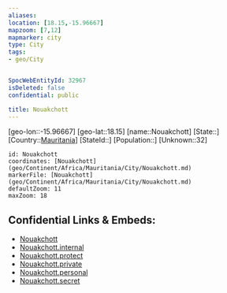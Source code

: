 ```yaml
---
aliases: 
location: [18.15,-15.96667]
mapzoom: [7,12] 
mapmarker: city 
type: City
tags:
- geo/City


SpocWebEntityId: 32967
isDeleted: false
confidential: public

title: Nouakchott
---
```

[geo-lon::-15.96667]
[geo-lat::18.15]
[name::Nouakchott]
[State::]
[Country::[Mauritania](geo/Continent/Africa/Mauritania.md)]
[StateId::]
[Population::]
[Unknown::32]


```leaflet
id: Nouakchott
coordinates: [Nouakchott](geo/Continent/Africa/Mauritania/City/Nouakchott.md)
markerFile: [Nouakchott](geo/Continent/Africa/Mauritania/City/Nouakchott.md)
defaultZoom: 11 
maxZoom: 18
```


## Confidential Links & Embeds: 
- [Nouakchott](../../../../../../_public/geo/Continent/Africa/Mauritania/City/Nouakchott.md) 
- [Nouakchott.internal](../../../../../../_internal/geo/Continent/Africa/Mauritania/City/Nouakchott.internal.md) 
- [Nouakchott.protect](../../../../../../_protect/geo/Continent/Africa/Mauritania/City/Nouakchott.protect.md) 
- [Nouakchott.private](../../../../../../_private/geo/Continent/Africa/Mauritania/City/Nouakchott.private.md) 
- [Nouakchott.personal](../../../../../../_personal/geo/Continent/Africa/Mauritania/City/Nouakchott.personal.md) 
- [Nouakchott.secret](../../../../../../_secret/geo/Continent/Africa/Mauritania/City/Nouakchott.secret.md) 
